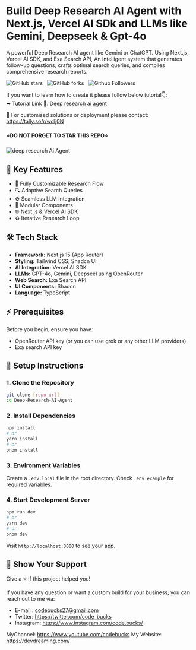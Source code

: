 # Build Deep Research AI Agent with Next.js, Vercel AI SDk and LLMs like Gemini, Deepseek & Gpt-4o

A powerful Deep Research AI agent like Gemini or ChatGPT. Using Next.js, Vercel AI SDK, and Exa Search API, An intelligent system that generates follow-up questions, crafts optimal search queries, and compiles comprehensive research reports.

![GitHub stars](https://img.shields.io/github/stars/codebucks27/Deep-Research-AI-Agent?style=social&logo=ApacheSpark&label=Stars)&nbsp;&nbsp;
![GitHub forks](https://img.shields.io/github/forks/codebucks27/Deep-Research-AI-Agent?style=social&logo=KashFlow&maxAge=3600)&nbsp;&nbsp;
![Github Followers](https://img.shields.io/github/followers/codebucks27.svg?style=social&label=Follow)&nbsp;&nbsp;<br />

If you want to learn how to create it please follow below tutorial👇: <br />
➡ Tutorial Link 💚: [Deep research ai agent](https://youtu.be/zKN18GQBxCM) <br />

<!--- [![IMAGE ALT TEXT HERE](https://img.youtube.com/vi/zKN18GQBxCM/0.jpg)](https://www.youtube.com/watch?v=zKN18GQBxCM) --->

🎯 For customised solutions or deployment please contact: https://tally.so/r/wdlj0N

#### ⭐DO NOT FORGET TO STAR THIS REPO⭐

![deep research Ai Agent](https://github.com/codebucks27/Deep-Research-AI-Agent/blob/main/app%20screenshots/Final%20output%20with%20report.png)

## 🚀 Key Features  

- 🔧 Fully Customizable Research Flow
- 🔍 Adaptive Search Queries
- ⚙️ Seamless LLM Integration
- 💼 Modular Components
- 🌐 Next.js & Vercel AI SDK
- ♻️ Iterative Research Loop

## 🛠️ Tech Stack

- **Framework:** Next.js 15 (App Router)
- **Styling:** Tailwind CSS, Shadcn UI
- **AI Integration:** Vercel AI SDK
- **LLMs:** GPT-4o, Gemini, Deepseel using OpenRouter
- **Web Search:** Exa Search API
- **UI Components:** Shadcn
- **Language:** TypeScript

## ⚡ Prerequisites

Before you begin, ensure you have:

- OpenRouter API key (or you can use grok or any other LLM providers) 
- Exa search API key

## 🚀 Setup Instructions

### 1. Clone the Repository

```bash
git clone [repo-url]
cd Deep-Research-AI-Agent
```

### 2. Install Dependencies

```bash
npm install
# or
yarn install
# or
pnpm install
```

### 3. Environment Variables

Create a `.env.local` file in the root directory. Check `.env.example` for required variables.

### 4. Start Development Server

```bash
npm run dev
# or
yarn dev
# or
pnpm dev
```

Visit `http://localhost:3000` to see your app.

## 🌟 Show Your Support

Give a ⭐️ if this project helped you!

If you have any question or want a custom build for your business, you can reach out to me via:

- E-mail : codebucks27@gmail.com
- Twitter: https://twitter.com/code_bucks
- Instagram: https://www.instagram.com/code.bucks/

MyChannel: https://www.youtube.com/codebucks
My Website: https://devdreaming.com/
